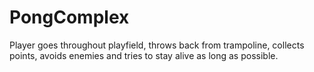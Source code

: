 # PongComplex
Player goes throughout playfield, throws back from trampoline, collects points, avoids enemies and tries to stay alive as long as possible.
